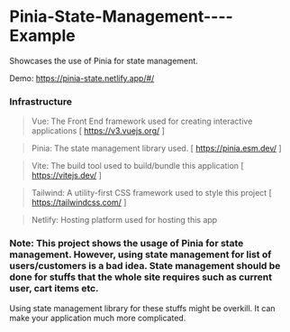 # Pinia-State-Management----Example

Showcases the use of Pinia for state management.

Demo: https://pinia-state.netlify.app/#/

### Infrastructure

> Vue: The Front End framework used for creating interactive applications [ https://v3.vuejs.org/ ]

> Pinia: The state management library used. [ https://pinia.esm.dev/ ]

> Vite: The build tool used to build/bundle this application [ https://vitejs.dev/ ]

> Tailwind: A utility-first CSS framework used to style this project [ https://tailwindcss.com/ ]

> Netlify: Hosting platform used for hosting this app

### Note: This project shows the usage of Pinia for state management. However, using state management for list of users/customers is a bad idea. State management should be done for stuffs that the whole site requires such as current user, cart items etc.

Using state management library for these stuffs might be overkill. It can make your application much more complicated.
